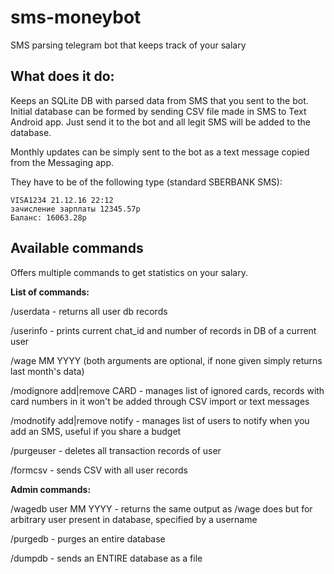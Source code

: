 # sms-moneybot

SMS parsing telegram bot that keeps track of your salary

## What does it do:

Keeps an SQLite DB with parsed data from SMS that you sent to the bot.
Initial database can be formed by sending CSV file made in SMS to Text Android app.
Just send it to the bot and all legit SMS will be added to the database.

Monthly updates can be simply sent to the bot as a text message copied from the Messaging app.

They have to be of the following type (standard SBERBANK SMS):

    VISA1234 21.12.16 22:12
    зачисление зарплаты 12345.57р
    Баланс: 16063.28р

## Available commands

Offers multiple commands to get statistics on your salary.

__List of commands:__

/userdata - returns all user db records

/userinfo - prints current chat_id and number of records in DB of a current user

/wage MM YYYY (both arguments are optional, if none given simply returns last month's data)

/modignore add|remove CARD - manages list of ignored cards, records with card numbers in it won't be added through CSV import or text messages

/modnotify add|remove notify - manages list of users to notify when you add an SMS,
useful if you share a budget

/purgeuser - deletes all transaction records of user

/formcsv - sends CSV with all user records


__Admin commands:__

/wagedb user MM YYYY - returns the same output as /wage does but for arbitrary user
present in database, specified by a username

/purgedb - purges an entire database

/dumpdb - sends an ENTIRE database as a file

